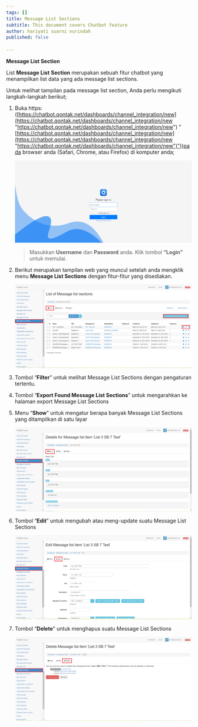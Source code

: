 ```yaml
---
tags: []
title: Message List Sections
subtitle: This document covers Chatbot feature
author: hariyati suarni nurindah
published: false

---
```

**Message List Section**

List **Message List** **Section** merupakan sebuah fitur chatbot yang menampilkan list data yang ada message list sections.

Untuk melihat tampilan pada message list section, Anda perlu mengikuti langkah-langkah berikut;

1. Buka https: ([https://chatbot.qontak.net/dashboards/channel_integration/new](https://chatbot.qontak.net/dashboards/channel_integration/new "https://chatbot.qontak.net/dashboards/channel_integration/new") "[https://chatbot.qontak.net/dashboards/channel_integration/new](https://chatbot.qontak.net/dashboards/channel_integration/new "https://chatbot.qontak.net/dashboards/channel_integration/new")"))pada browser anda (Safari, Chrome, atau Firefox) di komputer anda;

   ![](/uploads/channell.PNG)

   > Masukkan **Username** dan **Password** anda. Klik tombol **“Login”** untuk memulai.
2. Berikut merupakan tampilan web yang muncul setelah anda mengklik menu **Message List Sections** dengan fitur-fitur yang disediakan.

   ![](/uploads/message-list-sections1.PNG)
3. Tombol “**Filter**” untuk melihat Message List Sections dengan pengaturan tertentu.
4. Tombol “**Export Found Message List Sections**” untuk mengarahkan ke halaman export Message List Sections
5. Menu “**Show**” untuk mengatur berapa banyak Message List Sections  yang ditampilkan di satu layar

   ![](/uploads/message-list-item2.PNG)
6. Tombol “**Edit**” untuk mengubah atau meng-update suatu Message List Sections

   ![](/uploads/message-list-item3.PNG)
7. Tombol “**Delete**” untuk menghapus suatu Message List Sections

   ![](/uploads/message-list-item4.PNG)